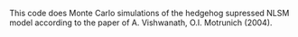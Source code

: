 This code does Monte Carlo simulations of the hedgehog supressed NLSM model according to the paper of A. Vishwanath, O.I. Motrunich (2004). 

